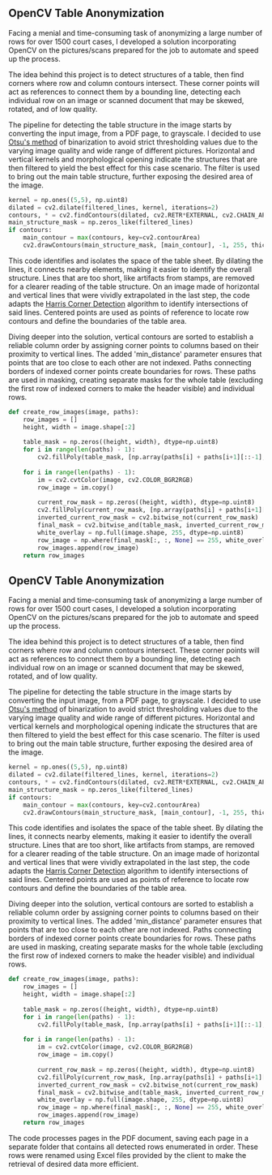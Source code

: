 ## OpenCV Table Anonymization

Facing a menial and time-consuming task of anonymizing a large number of rows for over 1500 court cases, I developed a solution incorporating OpenCV on the pictures/scans prepared for the job to automate and speed up the process.

The idea behind this project is to detect structures of a table, then find corners where row and column contours intersect. These corner points will act as references to connect them by a bounding line, detecting each individual row on an image or scanned document that may be skewed, rotated, and of low quality.

The pipeline for detecting the table structure in the image starts by converting the input image, from a PDF page, to grayscale. I decided to use [Otsu's method](https://docs.opencv.org/4.x/d7/d4d/tutorial_py_thresholding.html) of binarization to avoid strict thresholding values due to the varying image quality and wide range of different pictures. Horizontal and vertical kernels and morphological opening indicate the structures that are then filtered to yield the best effect for this case scenario. The filter is used to bring out the main table structure, further exposing the desired area of the image.
```python
kernel = np.ones((5,5), np.uint8)
dilated = cv2.dilate(filtered_lines, kernel, iterations=2)
contours, * = cv2.findContours(dilated, cv2.RETR*EXTERNAL, cv2.CHAIN_APPROX_SIMPLE)
main_structure_mask = np.zeros_like(filtered_lines)
if contours:
    main_contour = max(contours, key=cv2.contourArea)
    cv2.drawContours(main_structure_mask, [main_contour], -1, 255, thickness=cv2.FILLED)
```
This code identifies and isolates the space of the table sheet. By dilating the lines, it connects nearby elements, making it easier to identify the overall structure. Lines that are too short, like artifacts from stamps, are removed for a clearer reading of the table structure.
On an image made of horizontal and vertical lines that were vividly extrapolated in the last step, the code adapts the [Harris Corner Detection](https://docs.opencv.org/4.x/dc/d0d/tutorial_py_features_harris.html) algorithm to identify intersections of said lines. Centered points are used as points of reference to locate row contours and define the boundaries of the table area.

Diving deeper into the solution, vertical contours are sorted to establish a reliable column order by assigning corner points to columns based on their proximity to vertical lines. The added 'min_distance' parameter ensures that points that are too close to each other are not indexed. Paths connecting borders of indexed corner points create boundaries for rows. These paths are used in masking, creating separate masks for the whole table (excluding the first row of indexed corners to make the header visible) and individual rows.
```python
def create_row_images(image, paths):
    row_images = []
    height, width = image.shape[:2]
   
    table_mask = np.zeros((height, width), dtype=np.uint8)
    for i in range(len(paths) - 1):
        cv2.fillPoly(table_mask, [np.array(paths[i] + paths[i+1][::-1], dtype=np.int32)], 255)
   
    for i in range(len(paths) - 1):
        im = cv2.cvtColor(image, cv2.COLOR_BGR2RGB)
        row_image = im.copy()
       
        current_row_mask = np.zeros((height, width), dtype=np.uint8)
        cv2.fillPoly(current_row_mask, [np.array(paths[i] + paths[i+1][::-1], dtype=np.int32)], 255)
        inverted_current_row_mask = cv2.bitwise_not(current_row_mask)
        final_mask = cv2.bitwise_and(table_mask, inverted_current_row_mask)
        white_overlay = np.full(image.shape, 255, dtype=np.uint8)
        row_image = np.where(final_mask[:, :, None] == 255, white_overlay, row_image)
        row_images.append(row_image)
    return row_images
```
## OpenCV Table Anonymization

Facing a menial and time-consuming task of anonymizing a large number of rows for over 1500 court cases, I developed a solution incorporating OpenCV on the pictures/scans prepared for the job to automate and speed up the process.

The idea behind this project is to detect structures of a table, then find corners where row and column contours intersect. These corner points will act as references to connect them by a bounding line, detecting each individual row on an image or scanned document that may be skewed, rotated, and of low quality.

The pipeline for detecting the table structure in the image starts by converting the input image, from a PDF page, to grayscale. I decided to use [Otsu's method](https://docs.opencv.org/4.x/d7/d4d/tutorial_py_thresholding.html) of binarization to avoid strict thresholding values due to the varying image quality and wide range of different pictures. Horizontal and vertical kernels and morphological opening indicate the structures that are then filtered to yield the best effect for this case scenario. The filter is used to bring out the main table structure, further exposing the desired area of the image.
```python
kernel = np.ones((5,5), np.uint8)
dilated = cv2.dilate(filtered_lines, kernel, iterations=2)
contours, * = cv2.findContours(dilated, cv2.RETR*EXTERNAL, cv2.CHAIN_APPROX_SIMPLE)
main_structure_mask = np.zeros_like(filtered_lines)
if contours:
    main_contour = max(contours, key=cv2.contourArea)
    cv2.drawContours(main_structure_mask, [main_contour], -1, 255, thickness=cv2.FILLED)
```
This code identifies and isolates the space of the table sheet. By dilating the lines, it connects nearby elements, making it easier to identify the overall structure. Lines that are too short, like artifacts from stamps, are removed for a clearer reading of the table structure.
On an image made of horizontal and vertical lines that were vividly extrapolated in the last step, the code adapts the [Harris Corner Detection](https://docs.opencv.org/4.x/dc/d0d/tutorial_py_features_harris.html) algorithm to identify intersections of said lines. Centered points are used as points of reference to locate row contours and define the boundaries of the table area.

Diving deeper into the solution, vertical contours are sorted to establish a reliable column order by assigning corner points to columns based on their proximity to vertical lines. The added 'min_distance' parameter ensures that points that are too close to each other are not indexed. Paths connecting borders of indexed corner points create boundaries for rows. These paths are used in masking, creating separate masks for the whole table (excluding the first row of indexed corners to make the header visible) and individual rows.
```python
def create_row_images(image, paths):
    row_images = []
    height, width = image.shape[:2]
   
    table_mask = np.zeros((height, width), dtype=np.uint8)
    for i in range(len(paths) - 1):
        cv2.fillPoly(table_mask, [np.array(paths[i] + paths[i+1][::-1], dtype=np.int32)], 255)
   
    for i in range(len(paths) - 1):
        im = cv2.cvtColor(image, cv2.COLOR_BGR2RGB)
        row_image = im.copy()
       
        current_row_mask = np.zeros((height, width), dtype=np.uint8)
        cv2.fillPoly(current_row_mask, [np.array(paths[i] + paths[i+1][::-1], dtype=np.int32)], 255)
        inverted_current_row_mask = cv2.bitwise_not(current_row_mask)
        final_mask = cv2.bitwise_and(table_mask, inverted_current_row_mask)
        white_overlay = np.full(image.shape, 255, dtype=np.uint8)
        row_image = np.where(final_mask[:, :, None] == 255, white_overlay, row_image)
        row_images.append(row_image)
    return row_images
```
The code processes pages in the PDF document, saving each page in a separate folder that contains all detected rows enumerated in order. These rows were renamed using Excel files provided by the client to make the retrieval of desired data more efficient.
